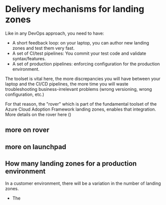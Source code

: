 # Delivery mechanisms for landing zones

Like in any DevOps approach, you need to have:

- A short feedback loop: on your laptop, you can author new landing zones and test them very fast.
- A set of CI/test pipelines: You commit your test code and validate syntax/features.
- A set of production pipelines: enforcing configuration for the production environment.  

The toolset is vital here, the more discrepancies you will have between your laptop and the CI/CD pipelines, the more time you will waste troubleshooting business-irrelevant problems (wrong versioning, wrong configuration, etc.)

For that reason, the "rover"  which is part of the fundamental toolset of the Azure Cloud Adoption Framework landing zones, enables that integration. More details on the rover here ()

## more on rover

## more on launchpad

## How many landing zones for a production environment

In a customer environment, there will be a variation in the number of landing zones.

- The
